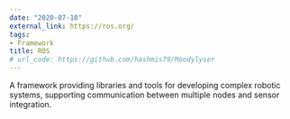 ```yaml
---
date: "2020-07-10"
external_link: https://ros.org/
tags:
- Framework
title: ROS
# url_code: https://github.com/hashmis79/Moodylyser
---
```


A framework providing libraries and tools for developing complex robotic systems, supporting communication between multiple nodes and sensor integration.
<!--more-->
